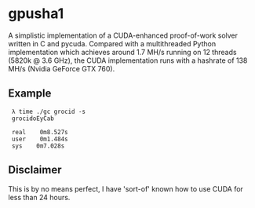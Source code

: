 # gpusha1

A simplistic implementation of a CUDA-enhanced proof-of-work solver written in C and pycuda. Compared with a multithreaded Python implementation
which achieves around 1.7 MH/s running on 12 threads (5820k @ 3.6 GHz), the CUDA implementation runs with a hashrate of 138 MH/s (Nvidia GeForce GTX 760).

## Example

```
 λ time ./gc grocid -s
 grocidoEyCab

 real    0m8.527s
 user    0m1.484s
 sys    0m7.028s
```

## Disclaimer
This is by no means perfect, I have 'sort-of' known how to use CUDA for less than 24 hours.
